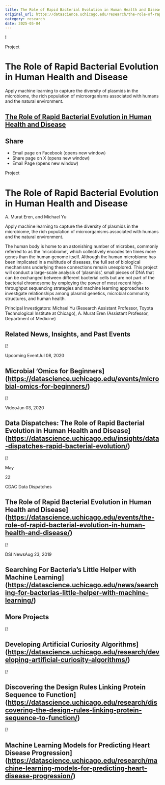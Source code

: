 ```yaml
---
title: The Role of Rapid Bacterial Evolution in Human Health and Disease – DSI
original_url: https://datascience.uchicago.edu/research/the-role-of-rapid-bacterial-evolution-in-human-health-and-disease
category: research
date: 2025-05-04
---
```


!

Project

# The Role of Rapid Bacterial Evolution in Human Health and Disease

Apply machine learning to capture the diversity of plasmids in the microbiome, the rich population of microorganisms associated with humans and the natural environment.

## [The Role of Rapid Bacterial Evolution in Human Health and Disease](https://datascience.uchicago.edu/research/the-role-of-rapid-bacterial-evolution-in-human-health-and-disease/)

## Share

* Email page on Facebook (opens new window)
* Share page on X (opens new window)
* Email Page (opens new window)

<!-- Table-like structure detected -->

Project

# The Role of Rapid Bacterial Evolution in Human Health and Disease

A. Murat Eren, and Michael Yu

Apply machine learning to capture the diversity of plasmids in the microbiome, the rich population of microorganisms associated with humans and the natural environment.

The human body is home to an astonishing number of microbes, commonly referred to as the ‘microbiome’, which collectively encodes ten times more genes than the human genome itself. Although the human microbiome has been implicated in a multitude of diseases, the full set of biological mechanisms underlying these connections remain unexplored. This project will conduct a large-scale analysis of ‘plasmids’, small pieces of DNA that can be exchanged between different bacterial cells but are not part of the bacterial chromosome by employing the power of most recent high-throughput sequencing strategies and machine learning approaches to investigate relationships among plasmid genetics, microbial community structures, and human health.

Principal Investigators: Michael Yu (Research Assistant Professor, Toyota Technological Institute at Chicago), A. Murat Eren (Assistant Professor, Department of Medicine)

## Related News, Insights, and Past Events

<!-- Table-like structure detected -->

[!

Upcoming EventJul 08, 2020

## Microbial ‘Omics for Beginners](https://datascience.uchicago.edu/events/microbial-omics-for-beginners/)
[!

VideoJun 03, 2020

## Data Dispatches: The Role of Rapid Bacterial Evolution in Human Health and Disease](https://datascience.uchicago.edu/insights/data-dispatches-rapid-bacterial-evolution/)
[!

May

22

CDAC Data Dispatches

## The Role of Rapid Bacterial Evolution in Human Health and Disease](https://datascience.uchicago.edu/events/the-role-of-rapid-bacterial-evolution-in-human-health-and-disease/)
[!

DSI NewsAug 23, 2019

## Searching For Bacteria’s Little Helper with Machine Learning](https://datascience.uchicago.edu/news/searching-for-bacterias-little-helper-with-machine-learning/)

## More Projects

[! 

## Developing Artificial Curiosity Algorithms](https://datascience.uchicago.edu/research/developing-artificial-curiosity-algorithms/)

[! 

## Discovering the Design Rules Linking Protein Sequence to Function](https://datascience.uchicago.edu/research/discovering-the-design-rules-linking-protein-sequence-to-function/)

[! 

## Machine Learning Models for Predicting Heart Disease Progression](https://datascience.uchicago.edu/research/machine-learning-models-for-predicting-heart-disease-progression/)